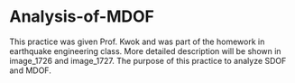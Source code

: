 # Analysis-of-MDOF
This practice was given Prof. Kwok and was part of the homework in earthquake engineering class. More detailed description will be shown in image_1726 and image_1727. The purpose of this practice to analyze SDOF and MDOF.

